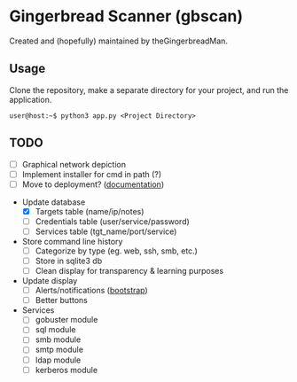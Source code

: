 # Gingerbread Scanner (gbscan)
Created and (hopefully) maintained by theGingerbreadMan.

## Usage
Clone the repository, make a separate directory for your project, and run the application.

```
user@host:~$ python3 app.py <Project Directory>
```

## TODO
* [ ] Graphical network depiction
* [ ] Implement installer for cmd in path (?)
* [ ] Move to deployment? ([documentation](https://flask.palletsprojects.com/en/1.1.x/deploying/))
* Update database
    * [x] Targets table (name/ip/notes)
    * [ ] Credentials table (user/service/password)
    * [ ] Services table (tgt_name/port/service)
* Store command line history
    * [ ] Categorize by type (eg. web, ssh, smb, etc.)
    * [ ] Store in sqlite3 db
    * [ ] Clean display for transparency & learning purposes
* Update display
    * [ ] Alerts/notifications ([bootstrap](https://getbootstrap.com/docs/4.5/components/alerts/))
    * [ ] Better buttons
* Services
    * [ ] gobuster module
    * [ ] sql module
    * [ ] smb module
    * [ ] smtp module
    * [ ] ldap module
    * [ ] kerberos module
